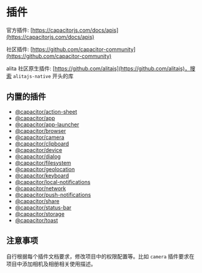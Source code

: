 # 插件

官方插件: [https://capacitorjs.com/docs/apis](https://capacitorjs.com/docs/apis)

社区插件: [https://github.com/capacitor-community](https://github.com/capacitor-community)

alita 社区原生插件: [https://github.com/alitajs](https://github.com/alitajs)，搜索 `alitajs-native` 开头的库

## 内置的插件

- [@capacitor/action-sheet](https://capacitorjs.com/docs/apis/action-sheet)
- [@capacitor/app](https://capacitorjs.com/docs/apis/app)
- [@capacitor/app-launcher](https://capacitorjs.com/docs/apis/app-launcher)
- [@capacitor/browser](https://capacitorjs.com/docs/apis/browser)
- [@capacitor/camera](https://capacitorjs.com/docs/apis/camera)
- [@capacitor/clipboard](https://capacitorjs.com/docs/apis/clipboard)
- [@capacitor/device](https://capacitorjs.com/docs/apis/device)
- [@capacitor/dialog](https://capacitorjs.com/docs/apis/dialog)
- [@capacitor/filesystem](https://capacitorjs.com/docs/apis/filesystem)
- [@capacitor/geolocation](https://capacitorjs.com/docs/apis/geolocation)
- [@capacitor/keyboard](https://capacitorjs.com/docs/apis/keyboard)
- [@capacitor/local-notifications](https://capacitorjs.com/docs/apis/local-notifications)
- [@capacitor/network](https://capacitorjs.com/docs/apis/network)
- [@capacitor/push-notifications](https://capacitorjs.com/docs/apis/push-notifications)
- [@capacitor/share](https://capacitorjs.com/docs/apis/share)
- [@capacitor/status-bar](https://capacitorjs.com/docs/apis/status-bar)
- [@capacitor/storage](https://capacitorjs.com/docs/apis/storage)
- [@capacitor/toast](https://capacitorjs.com/docs/apis/toast)

## 注意事项

自行根据每个插件文档要求，修改项目中的权限配置等。比如 `camera` 插件要求在项目中添加相机及相册相关使用描述。
